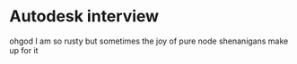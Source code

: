 # Autodesk interview

ohgod I am so rusty
but sometimes the joy of pure node shenanigans
make up for it
